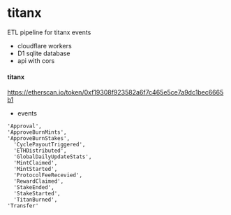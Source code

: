 
# titanx

ETL pipeline for titanx events

- cloudflare workers
- D1 sqlite database
- api with cors

#### titanx

https://etherscan.io/token/0xf19308f923582a6f7c465e5ce7a9dc1bec6665b1



- events
```
'Approval',
'ApproveBurnMints',
'ApproveBurnStakes',
  'CyclePayoutTriggered',
  'ETHDistributed',
  'GlobalDailyUpdateStats',
  'MintClaimed',
  'MintStarted',
  'ProtocolFeeRecevied',
  'RewardClaimed',
  'StakeEnded',
  'StakeStarted',
  'TitanBurned',
'Transfer'
```


